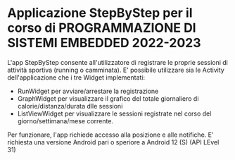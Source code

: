 # Applicazione StepByStep per il corso di PROGRAMMAZIONE DI SISTEMI EMBEDDED 2022-2023

L'app StepByStep consente all'utilizzatore di registrare le proprie sessioni di attività sportiva (running o camminata).
E' possibile utilizzare sia le Activity dell'applicazione che i tre Widget implementati:

- RunWidget per avviare/arrestare la registrazione
- GraphWidget per visualizzare il grafico del totale giornaliero di calorie/distanza/durata dlle sessioni
- ListViewWidget per visualizzare le sessioni registrate nel corso del giorno/settimana/mese corrente.

Per funzionare, l'app richiede accesso alla posizione e alle notifiche.
E' richiesta una versione Android pari o speriore a Android 12 (S) (API LEvel 31)

